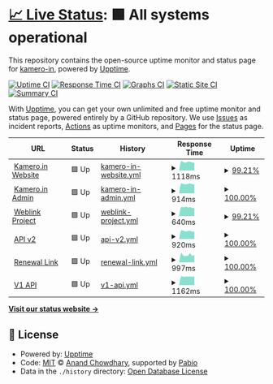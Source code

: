 # [📈 Live Status](https://status.kamero.in): <!--live status--> **🟩 All systems operational**

This repository contains the open-source uptime monitor and status page for [kamero-in](https://status.kamero.in), powered by [Upptime](https://github.com/upptime/upptime).

[![Uptime CI](https://github.com/kamero-in/upptime/workflows/Uptime%20CI/badge.svg)](https://github.com/kamero-in/upptime/actions?query=workflow%3A%22Uptime+CI%22)
[![Response Time CI](https://github.com/kamero-in/upptime/workflows/Response%20Time%20CI/badge.svg)](https://github.com/kamero-in/upptime/actions?query=workflow%3A%22Response+Time+CI%22)
[![Graphs CI](https://github.com/kamero-in/upptime/workflows/Graphs%20CI/badge.svg)](https://github.com/kamero-in/upptime/actions?query=workflow%3A%22Graphs+CI%22)
[![Static Site CI](https://github.com/kamero-in/upptime/workflows/Static%20Site%20CI/badge.svg)](https://github.com/kamero-in/upptime/actions?query=workflow%3A%22Static+Site+CI%22)
[![Summary CI](https://github.com/kamero-in/upptime/workflows/Summary%20CI/badge.svg)](https://github.com/kamero-in/upptime/actions?query=workflow%3A%22Summary+CI%22)

With [Upptime](https://upptime.js.org), you can get your own unlimited and free uptime monitor and status page, powered entirely by a GitHub repository. We use [Issues](https://github.com/kamero-in/upptime/issues) as incident reports, [Actions](https://github.com/kamero-in/upptime/actions) as uptime monitors, and [Pages](https://status.kamero.in) for the status page.

<!--start: status pages-->
<!-- This summary is generated by Upptime (https://github.com/upptime/upptime) -->
<!-- Do not edit this manually, your changes will be overwritten -->
<!-- prettier-ignore -->
| URL | Status | History | Response Time | Uptime |
| --- | ------ | ------- | ------------- | ------ |
| <img alt="" src="https://icons.duckduckgo.com/ip3/kamero.in.ico" height="13"> [Kamero.in Website](https://kamero.in) | 🟩 Up | [kamero-in-website.yml](https://github.com/Hitesh-Kamero/kamero-upptime/commits/HEAD/history/kamero-in-website.yml) | <details><summary><img alt="Response time graph" src="./graphs/kamero-in-website/response-time-week.png" height="20"> 1118ms</summary><br><a href="https://status.kamero.in/history/kamero-in-website"><img alt="Response time 1018" src="https://img.shields.io/endpoint?url=https%3A%2F%2Fraw.githubusercontent.com%2FHitesh-Kamero%2Fkamero-upptime%2FHEAD%2Fapi%2Fkamero-in-website%2Fresponse-time.json"></a><br><a href="https://status.kamero.in/history/kamero-in-website"><img alt="24-hour response time 1047" src="https://img.shields.io/endpoint?url=https%3A%2F%2Fraw.githubusercontent.com%2FHitesh-Kamero%2Fkamero-upptime%2FHEAD%2Fapi%2Fkamero-in-website%2Fresponse-time-day.json"></a><br><a href="https://status.kamero.in/history/kamero-in-website"><img alt="7-day response time 1118" src="https://img.shields.io/endpoint?url=https%3A%2F%2Fraw.githubusercontent.com%2FHitesh-Kamero%2Fkamero-upptime%2FHEAD%2Fapi%2Fkamero-in-website%2Fresponse-time-week.json"></a><br><a href="https://status.kamero.in/history/kamero-in-website"><img alt="30-day response time 1111" src="https://img.shields.io/endpoint?url=https%3A%2F%2Fraw.githubusercontent.com%2FHitesh-Kamero%2Fkamero-upptime%2FHEAD%2Fapi%2Fkamero-in-website%2Fresponse-time-month.json"></a><br><a href="https://status.kamero.in/history/kamero-in-website"><img alt="1-year response time 1018" src="https://img.shields.io/endpoint?url=https%3A%2F%2Fraw.githubusercontent.com%2FHitesh-Kamero%2Fkamero-upptime%2FHEAD%2Fapi%2Fkamero-in-website%2Fresponse-time-year.json"></a></details> | <details><summary><a href="https://status.kamero.in/history/kamero-in-website">99.21%</a></summary><a href="https://status.kamero.in/history/kamero-in-website"><img alt="All-time uptime 99.87%" src="https://img.shields.io/endpoint?url=https%3A%2F%2Fraw.githubusercontent.com%2FHitesh-Kamero%2Fkamero-upptime%2FHEAD%2Fapi%2Fkamero-in-website%2Fuptime.json"></a><br><a href="https://status.kamero.in/history/kamero-in-website"><img alt="24-hour uptime 94.47%" src="https://img.shields.io/endpoint?url=https%3A%2F%2Fraw.githubusercontent.com%2FHitesh-Kamero%2Fkamero-upptime%2FHEAD%2Fapi%2Fkamero-in-website%2Fuptime-day.json"></a><br><a href="https://status.kamero.in/history/kamero-in-website"><img alt="7-day uptime 99.21%" src="https://img.shields.io/endpoint?url=https%3A%2F%2Fraw.githubusercontent.com%2FHitesh-Kamero%2Fkamero-upptime%2FHEAD%2Fapi%2Fkamero-in-website%2Fuptime-week.json"></a><br><a href="https://status.kamero.in/history/kamero-in-website"><img alt="30-day uptime 99.76%" src="https://img.shields.io/endpoint?url=https%3A%2F%2Fraw.githubusercontent.com%2FHitesh-Kamero%2Fkamero-upptime%2FHEAD%2Fapi%2Fkamero-in-website%2Fuptime-month.json"></a><br><a href="https://status.kamero.in/history/kamero-in-website"><img alt="1-year uptime 99.87%" src="https://img.shields.io/endpoint?url=https%3A%2F%2Fraw.githubusercontent.com%2FHitesh-Kamero%2Fkamero-upptime%2FHEAD%2Fapi%2Fkamero-in-website%2Fuptime-year.json"></a></details>
| <img alt="" src="https://icons.duckduckgo.com/ip3/login.kamero.in.ico" height="13"> [Kamero.in Admin](https://login.kamero.in) | 🟩 Up | [kamero-in-admin.yml](https://github.com/Hitesh-Kamero/kamero-upptime/commits/HEAD/history/kamero-in-admin.yml) | <details><summary><img alt="Response time graph" src="./graphs/kamero-in-admin/response-time-week.png" height="20"> 914ms</summary><br><a href="https://status.kamero.in/history/kamero-in-admin"><img alt="Response time 906" src="https://img.shields.io/endpoint?url=https%3A%2F%2Fraw.githubusercontent.com%2FHitesh-Kamero%2Fkamero-upptime%2FHEAD%2Fapi%2Fkamero-in-admin%2Fresponse-time.json"></a><br><a href="https://status.kamero.in/history/kamero-in-admin"><img alt="24-hour response time 855" src="https://img.shields.io/endpoint?url=https%3A%2F%2Fraw.githubusercontent.com%2FHitesh-Kamero%2Fkamero-upptime%2FHEAD%2Fapi%2Fkamero-in-admin%2Fresponse-time-day.json"></a><br><a href="https://status.kamero.in/history/kamero-in-admin"><img alt="7-day response time 914" src="https://img.shields.io/endpoint?url=https%3A%2F%2Fraw.githubusercontent.com%2FHitesh-Kamero%2Fkamero-upptime%2FHEAD%2Fapi%2Fkamero-in-admin%2Fresponse-time-week.json"></a><br><a href="https://status.kamero.in/history/kamero-in-admin"><img alt="30-day response time 919" src="https://img.shields.io/endpoint?url=https%3A%2F%2Fraw.githubusercontent.com%2FHitesh-Kamero%2Fkamero-upptime%2FHEAD%2Fapi%2Fkamero-in-admin%2Fresponse-time-month.json"></a><br><a href="https://status.kamero.in/history/kamero-in-admin"><img alt="1-year response time 906" src="https://img.shields.io/endpoint?url=https%3A%2F%2Fraw.githubusercontent.com%2FHitesh-Kamero%2Fkamero-upptime%2FHEAD%2Fapi%2Fkamero-in-admin%2Fresponse-time-year.json"></a></details> | <details><summary><a href="https://status.kamero.in/history/kamero-in-admin">100.00%</a></summary><a href="https://status.kamero.in/history/kamero-in-admin"><img alt="All-time uptime 99.96%" src="https://img.shields.io/endpoint?url=https%3A%2F%2Fraw.githubusercontent.com%2FHitesh-Kamero%2Fkamero-upptime%2FHEAD%2Fapi%2Fkamero-in-admin%2Fuptime.json"></a><br><a href="https://status.kamero.in/history/kamero-in-admin"><img alt="24-hour uptime 100.00%" src="https://img.shields.io/endpoint?url=https%3A%2F%2Fraw.githubusercontent.com%2FHitesh-Kamero%2Fkamero-upptime%2FHEAD%2Fapi%2Fkamero-in-admin%2Fuptime-day.json"></a><br><a href="https://status.kamero.in/history/kamero-in-admin"><img alt="7-day uptime 100.00%" src="https://img.shields.io/endpoint?url=https%3A%2F%2Fraw.githubusercontent.com%2FHitesh-Kamero%2Fkamero-upptime%2FHEAD%2Fapi%2Fkamero-in-admin%2Fuptime-week.json"></a><br><a href="https://status.kamero.in/history/kamero-in-admin"><img alt="30-day uptime 100.00%" src="https://img.shields.io/endpoint?url=https%3A%2F%2Fraw.githubusercontent.com%2FHitesh-Kamero%2Fkamero-upptime%2FHEAD%2Fapi%2Fkamero-in-admin%2Fuptime-month.json"></a><br><a href="https://status.kamero.in/history/kamero-in-admin"><img alt="1-year uptime 99.96%" src="https://img.shields.io/endpoint?url=https%3A%2F%2Fraw.githubusercontent.com%2FHitesh-Kamero%2Fkamero-upptime%2FHEAD%2Fapi%2Fkamero-in-admin%2Fuptime-year.json"></a></details>
| <img alt="" src="https://icons.duckduckgo.com/ip3/kamero.in.ico" height="13"> [Weblink Project](https://kamero.in/anmolkriti) | 🟩 Up | [weblink-project.yml](https://github.com/Hitesh-Kamero/kamero-upptime/commits/HEAD/history/weblink-project.yml) | <details><summary><img alt="Response time graph" src="./graphs/weblink-project/response-time-week.png" height="20"> 640ms</summary><br><a href="https://status.kamero.in/history/weblink-project"><img alt="Response time 861" src="https://img.shields.io/endpoint?url=https%3A%2F%2Fraw.githubusercontent.com%2FHitesh-Kamero%2Fkamero-upptime%2FHEAD%2Fapi%2Fweblink-project%2Fresponse-time.json"></a><br><a href="https://status.kamero.in/history/weblink-project"><img alt="24-hour response time 541" src="https://img.shields.io/endpoint?url=https%3A%2F%2Fraw.githubusercontent.com%2FHitesh-Kamero%2Fkamero-upptime%2FHEAD%2Fapi%2Fweblink-project%2Fresponse-time-day.json"></a><br><a href="https://status.kamero.in/history/weblink-project"><img alt="7-day response time 640" src="https://img.shields.io/endpoint?url=https%3A%2F%2Fraw.githubusercontent.com%2FHitesh-Kamero%2Fkamero-upptime%2FHEAD%2Fapi%2Fweblink-project%2Fresponse-time-week.json"></a><br><a href="https://status.kamero.in/history/weblink-project"><img alt="30-day response time 1003" src="https://img.shields.io/endpoint?url=https%3A%2F%2Fraw.githubusercontent.com%2FHitesh-Kamero%2Fkamero-upptime%2FHEAD%2Fapi%2Fweblink-project%2Fresponse-time-month.json"></a><br><a href="https://status.kamero.in/history/weblink-project"><img alt="1-year response time 861" src="https://img.shields.io/endpoint?url=https%3A%2F%2Fraw.githubusercontent.com%2FHitesh-Kamero%2Fkamero-upptime%2FHEAD%2Fapi%2Fweblink-project%2Fresponse-time-year.json"></a></details> | <details><summary><a href="https://status.kamero.in/history/weblink-project">99.21%</a></summary><a href="https://status.kamero.in/history/weblink-project"><img alt="All-time uptime 98.75%" src="https://img.shields.io/endpoint?url=https%3A%2F%2Fraw.githubusercontent.com%2FHitesh-Kamero%2Fkamero-upptime%2FHEAD%2Fapi%2Fweblink-project%2Fuptime.json"></a><br><a href="https://status.kamero.in/history/weblink-project"><img alt="24-hour uptime 94.47%" src="https://img.shields.io/endpoint?url=https%3A%2F%2Fraw.githubusercontent.com%2FHitesh-Kamero%2Fkamero-upptime%2FHEAD%2Fapi%2Fweblink-project%2Fuptime-day.json"></a><br><a href="https://status.kamero.in/history/weblink-project"><img alt="7-day uptime 99.21%" src="https://img.shields.io/endpoint?url=https%3A%2F%2Fraw.githubusercontent.com%2FHitesh-Kamero%2Fkamero-upptime%2FHEAD%2Fapi%2Fweblink-project%2Fuptime-week.json"></a><br><a href="https://status.kamero.in/history/weblink-project"><img alt="30-day uptime 97.77%" src="https://img.shields.io/endpoint?url=https%3A%2F%2Fraw.githubusercontent.com%2FHitesh-Kamero%2Fkamero-upptime%2FHEAD%2Fapi%2Fweblink-project%2Fuptime-month.json"></a><br><a href="https://status.kamero.in/history/weblink-project"><img alt="1-year uptime 98.75%" src="https://img.shields.io/endpoint?url=https%3A%2F%2Fraw.githubusercontent.com%2FHitesh-Kamero%2Fkamero-upptime%2FHEAD%2Fapi%2Fweblink-project%2Fuptime-year.json"></a></details>
| <img alt="" src="https://icons.duckduckgo.com/ip3/apiv2.kamero.in.ico" height="13"> [API v2](https://apiv2.kamero.in/v1/check_app_v2) | 🟩 Up | [api-v2.yml](https://github.com/Hitesh-Kamero/kamero-upptime/commits/HEAD/history/api-v2.yml) | <details><summary><img alt="Response time graph" src="./graphs/api-v2/response-time-week.png" height="20"> 920ms</summary><br><a href="https://status.kamero.in/history/api-v2"><img alt="Response time 920" src="https://img.shields.io/endpoint?url=https%3A%2F%2Fraw.githubusercontent.com%2FHitesh-Kamero%2Fkamero-upptime%2FHEAD%2Fapi%2Fapi-v2%2Fresponse-time.json"></a><br><a href="https://status.kamero.in/history/api-v2"><img alt="24-hour response time 869" src="https://img.shields.io/endpoint?url=https%3A%2F%2Fraw.githubusercontent.com%2FHitesh-Kamero%2Fkamero-upptime%2FHEAD%2Fapi%2Fapi-v2%2Fresponse-time-day.json"></a><br><a href="https://status.kamero.in/history/api-v2"><img alt="7-day response time 920" src="https://img.shields.io/endpoint?url=https%3A%2F%2Fraw.githubusercontent.com%2FHitesh-Kamero%2Fkamero-upptime%2FHEAD%2Fapi%2Fapi-v2%2Fresponse-time-week.json"></a><br><a href="https://status.kamero.in/history/api-v2"><img alt="30-day response time 925" src="https://img.shields.io/endpoint?url=https%3A%2F%2Fraw.githubusercontent.com%2FHitesh-Kamero%2Fkamero-upptime%2FHEAD%2Fapi%2Fapi-v2%2Fresponse-time-month.json"></a><br><a href="https://status.kamero.in/history/api-v2"><img alt="1-year response time 920" src="https://img.shields.io/endpoint?url=https%3A%2F%2Fraw.githubusercontent.com%2FHitesh-Kamero%2Fkamero-upptime%2FHEAD%2Fapi%2Fapi-v2%2Fresponse-time-year.json"></a></details> | <details><summary><a href="https://status.kamero.in/history/api-v2">100.00%</a></summary><a href="https://status.kamero.in/history/api-v2"><img alt="All-time uptime 99.64%" src="https://img.shields.io/endpoint?url=https%3A%2F%2Fraw.githubusercontent.com%2FHitesh-Kamero%2Fkamero-upptime%2FHEAD%2Fapi%2Fapi-v2%2Fuptime.json"></a><br><a href="https://status.kamero.in/history/api-v2"><img alt="24-hour uptime 100.00%" src="https://img.shields.io/endpoint?url=https%3A%2F%2Fraw.githubusercontent.com%2FHitesh-Kamero%2Fkamero-upptime%2FHEAD%2Fapi%2Fapi-v2%2Fuptime-day.json"></a><br><a href="https://status.kamero.in/history/api-v2"><img alt="7-day uptime 100.00%" src="https://img.shields.io/endpoint?url=https%3A%2F%2Fraw.githubusercontent.com%2FHitesh-Kamero%2Fkamero-upptime%2FHEAD%2Fapi%2Fapi-v2%2Fuptime-week.json"></a><br><a href="https://status.kamero.in/history/api-v2"><img alt="30-day uptime 99.36%" src="https://img.shields.io/endpoint?url=https%3A%2F%2Fraw.githubusercontent.com%2FHitesh-Kamero%2Fkamero-upptime%2FHEAD%2Fapi%2Fapi-v2%2Fuptime-month.json"></a><br><a href="https://status.kamero.in/history/api-v2"><img alt="1-year uptime 99.64%" src="https://img.shields.io/endpoint?url=https%3A%2F%2Fraw.githubusercontent.com%2FHitesh-Kamero%2Fkamero-upptime%2FHEAD%2Fapi%2Fapi-v2%2Fuptime-year.json"></a></details>
| <img alt="" src="https://icons.duckduckgo.com/ip3/event.kamero.in.ico" height="13"> [Renewal Link](https://event.kamero.in/renew/anmolkriti) | 🟩 Up | [renewal-link.yml](https://github.com/Hitesh-Kamero/kamero-upptime/commits/HEAD/history/renewal-link.yml) | <details><summary><img alt="Response time graph" src="./graphs/renewal-link/response-time-week.png" height="20"> 997ms</summary><br><a href="https://status.kamero.in/history/renewal-link"><img alt="Response time 1184" src="https://img.shields.io/endpoint?url=https%3A%2F%2Fraw.githubusercontent.com%2FHitesh-Kamero%2Fkamero-upptime%2FHEAD%2Fapi%2Frenewal-link%2Fresponse-time.json"></a><br><a href="https://status.kamero.in/history/renewal-link"><img alt="24-hour response time 1019" src="https://img.shields.io/endpoint?url=https%3A%2F%2Fraw.githubusercontent.com%2FHitesh-Kamero%2Fkamero-upptime%2FHEAD%2Fapi%2Frenewal-link%2Fresponse-time-day.json"></a><br><a href="https://status.kamero.in/history/renewal-link"><img alt="7-day response time 997" src="https://img.shields.io/endpoint?url=https%3A%2F%2Fraw.githubusercontent.com%2FHitesh-Kamero%2Fkamero-upptime%2FHEAD%2Fapi%2Frenewal-link%2Fresponse-time-week.json"></a><br><a href="https://status.kamero.in/history/renewal-link"><img alt="30-day response time 1444" src="https://img.shields.io/endpoint?url=https%3A%2F%2Fraw.githubusercontent.com%2FHitesh-Kamero%2Fkamero-upptime%2FHEAD%2Fapi%2Frenewal-link%2Fresponse-time-month.json"></a><br><a href="https://status.kamero.in/history/renewal-link"><img alt="1-year response time 1184" src="https://img.shields.io/endpoint?url=https%3A%2F%2Fraw.githubusercontent.com%2FHitesh-Kamero%2Fkamero-upptime%2FHEAD%2Fapi%2Frenewal-link%2Fresponse-time-year.json"></a></details> | <details><summary><a href="https://status.kamero.in/history/renewal-link">100.00%</a></summary><a href="https://status.kamero.in/history/renewal-link"><img alt="All-time uptime 99.62%" src="https://img.shields.io/endpoint?url=https%3A%2F%2Fraw.githubusercontent.com%2FHitesh-Kamero%2Fkamero-upptime%2FHEAD%2Fapi%2Frenewal-link%2Fuptime.json"></a><br><a href="https://status.kamero.in/history/renewal-link"><img alt="24-hour uptime 100.00%" src="https://img.shields.io/endpoint?url=https%3A%2F%2Fraw.githubusercontent.com%2FHitesh-Kamero%2Fkamero-upptime%2FHEAD%2Fapi%2Frenewal-link%2Fuptime-day.json"></a><br><a href="https://status.kamero.in/history/renewal-link"><img alt="7-day uptime 100.00%" src="https://img.shields.io/endpoint?url=https%3A%2F%2Fraw.githubusercontent.com%2FHitesh-Kamero%2Fkamero-upptime%2FHEAD%2Fapi%2Frenewal-link%2Fuptime-week.json"></a><br><a href="https://status.kamero.in/history/renewal-link"><img alt="30-day uptime 99.32%" src="https://img.shields.io/endpoint?url=https%3A%2F%2Fraw.githubusercontent.com%2FHitesh-Kamero%2Fkamero-upptime%2FHEAD%2Fapi%2Frenewal-link%2Fuptime-month.json"></a><br><a href="https://status.kamero.in/history/renewal-link"><img alt="1-year uptime 99.62%" src="https://img.shields.io/endpoint?url=https%3A%2F%2Fraw.githubusercontent.com%2FHitesh-Kamero%2Fkamero-upptime%2FHEAD%2Fapi%2Frenewal-link%2Fuptime-year.json"></a></details>
| <img alt="" src="https://icons.duckduckgo.com/ip3/goapi.kamero.in.ico" height="13"> [V1 API](https://goapi.kamero.in/v1/event_home_viewer?eventCode=anmolkriti&skip=0&limit=0) | 🟩 Up | [v1-api.yml](https://github.com/Hitesh-Kamero/kamero-upptime/commits/HEAD/history/v1-api.yml) | <details><summary><img alt="Response time graph" src="./graphs/v1-api/response-time-week.png" height="20"> 1162ms</summary><br><a href="https://status.kamero.in/history/v1-api"><img alt="Response time 1332" src="https://img.shields.io/endpoint?url=https%3A%2F%2Fraw.githubusercontent.com%2FHitesh-Kamero%2Fkamero-upptime%2FHEAD%2Fapi%2Fv1-api%2Fresponse-time.json"></a><br><a href="https://status.kamero.in/history/v1-api"><img alt="24-hour response time 1164" src="https://img.shields.io/endpoint?url=https%3A%2F%2Fraw.githubusercontent.com%2FHitesh-Kamero%2Fkamero-upptime%2FHEAD%2Fapi%2Fv1-api%2Fresponse-time-day.json"></a><br><a href="https://status.kamero.in/history/v1-api"><img alt="7-day response time 1162" src="https://img.shields.io/endpoint?url=https%3A%2F%2Fraw.githubusercontent.com%2FHitesh-Kamero%2Fkamero-upptime%2FHEAD%2Fapi%2Fv1-api%2Fresponse-time-week.json"></a><br><a href="https://status.kamero.in/history/v1-api"><img alt="30-day response time 1534" src="https://img.shields.io/endpoint?url=https%3A%2F%2Fraw.githubusercontent.com%2FHitesh-Kamero%2Fkamero-upptime%2FHEAD%2Fapi%2Fv1-api%2Fresponse-time-month.json"></a><br><a href="https://status.kamero.in/history/v1-api"><img alt="1-year response time 1332" src="https://img.shields.io/endpoint?url=https%3A%2F%2Fraw.githubusercontent.com%2FHitesh-Kamero%2Fkamero-upptime%2FHEAD%2Fapi%2Fv1-api%2Fresponse-time-year.json"></a></details> | <details><summary><a href="https://status.kamero.in/history/v1-api">100.00%</a></summary><a href="https://status.kamero.in/history/v1-api"><img alt="All-time uptime 98.88%" src="https://img.shields.io/endpoint?url=https%3A%2F%2Fraw.githubusercontent.com%2FHitesh-Kamero%2Fkamero-upptime%2FHEAD%2Fapi%2Fv1-api%2Fuptime.json"></a><br><a href="https://status.kamero.in/history/v1-api"><img alt="24-hour uptime 100.00%" src="https://img.shields.io/endpoint?url=https%3A%2F%2Fraw.githubusercontent.com%2FHitesh-Kamero%2Fkamero-upptime%2FHEAD%2Fapi%2Fv1-api%2Fuptime-day.json"></a><br><a href="https://status.kamero.in/history/v1-api"><img alt="7-day uptime 100.00%" src="https://img.shields.io/endpoint?url=https%3A%2F%2Fraw.githubusercontent.com%2FHitesh-Kamero%2Fkamero-upptime%2FHEAD%2Fapi%2Fv1-api%2Fuptime-week.json"></a><br><a href="https://status.kamero.in/history/v1-api"><img alt="30-day uptime 98.00%" src="https://img.shields.io/endpoint?url=https%3A%2F%2Fraw.githubusercontent.com%2FHitesh-Kamero%2Fkamero-upptime%2FHEAD%2Fapi%2Fv1-api%2Fuptime-month.json"></a><br><a href="https://status.kamero.in/history/v1-api"><img alt="1-year uptime 98.88%" src="https://img.shields.io/endpoint?url=https%3A%2F%2Fraw.githubusercontent.com%2FHitesh-Kamero%2Fkamero-upptime%2FHEAD%2Fapi%2Fv1-api%2Fuptime-year.json"></a></details>

<!--end: status pages-->

[**Visit our status website →**](https://status.kamero.in)

## 📄 License

- Powered by: [Upptime](https://github.com/upptime/upptime)
- Code: [MIT](./LICENSE) © [Anand Chowdhary](https://anandchowdhary.com), supported by [Pabio](https://pabio.com)
- Data in the `./history` directory: [Open Database License](https://opendatacommons.org/licenses/odbl/1-0/)
